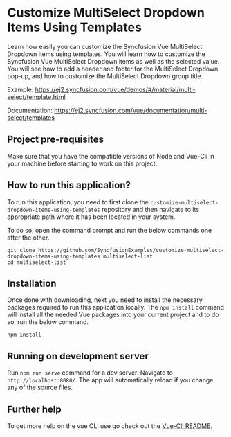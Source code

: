 # Customize MultiSelect Dropdown Items Using Templates

Learn how easily you can customize the Syncfusion Vue MultiSelect Dropdown items using templates.  You will learn how to customize the Syncfusion Vue MultiSelect Dropdown items as well as the selected value. You will see how to add a header and footer for the MultiSelect Dropdown pop-up, and how to customize the MultiSelect Dropdown group title.  
 
Example: https://ej2.syncfusion.com/vue/demos/#/material/multi-select/template.html

Documentation: https://ej2.syncfusion.com/vue/documentation/multi-select/templates


## Project pre-requisites
Make sure that you have the compatible versions of Node and Vue-Cli in your machine before starting to work on this project.

## How to run this application?
To run this application, you need to first clone the `customize-multiselect-dropdown-items-using-templates` repository and then navigate to its appropriate path where it has been located in your system.

To do so, open the command prompt and run the below commands one after the other.

```
git clone https://github.com/SyncfusionExamples/customize-multiselect-dropdown-items-using-templates multiselect-list
cd multiselect-list
```

## Installation
Once done with downloading, next you need to install the necessary packages required to run this application locally. The `npm install` command will install all the needed Vue packages into your current project and to do so, run the below command.

```
npm install
```

## Running on development server
Run `npm run serve` command for a dev server. Navigate to `http://localhost:8080/`. The app will automatically reload if you change any of the source files.

## Further help

To get more help on the vue CLI use go check out the [Vue-Cli README](https://github.com/vuejs/vue-cli/blob/master/README.md).
